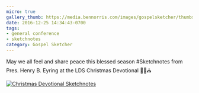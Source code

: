 ```yaml
---
micro: true
gallery_thumb: https://media.bennorris.com/images/gospelsketcher/thumbs/dec-16-christmas-devotional.jpg
date: 2016-12-25 14:34:43-0700
tags:
- general conference
- sketchnotes
category: Gospel Sketcher
---
```


May we all feel and share peace this blessed season
#Sketchnotes from Pres. Henry B. Eyring at the LDS Christmas Devotional ✍🏼⛪️

[![Christmas Devotional Sketchnotes](https://media.bennorris.com/images/gospelsketcher/general/dec-16-christmas-devotional.jpg)](https://media.bennorris.com/images/gospelsketcher/general/dec-16-christmas-devotional.jpg)